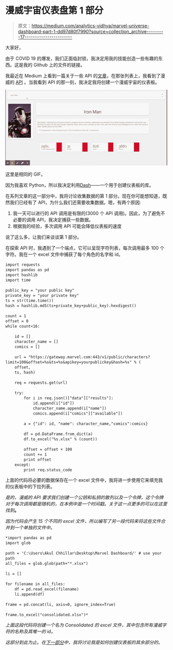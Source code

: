 # 漫威宇宙仪表盘第 1 部分

> 原文：<https://medium.com/analytics-vidhya/marvel-universe-dashboard-part-1-dd97d80f7990?source=collection_archive---------17----------------------->

大家好，

由于 COVID 19 的爆发，我们正面临封锁，我决定用我的技能创造一些有趣的东西。这是我的 Github 上的文件的链接。

我最近在 Medium 上看到一篇关于一些 API 的[文章](/better-programming/a-curated-list-of-100-cool-and-fun-public-apis-to-inspire-your-next-project-7600ce3e9b3)，在那张列表上，我看到了漫威的 [API](https://developer.marvel.com/) 。当我看到 API 的那一刻，我决定我将创建一个漫威宇宙的仪表板。

![](img/8bc307bbf8ee9f39dc4149e74c182d67.png)

这里是相同的 GIF。

因为我喜欢 Python，所以我决定利用[Dash](https://dash.plot.ly/)——一个用于创建仪表板的库。

在系列文章的这一部分中，我将讨论收集数据的第 1 部分。现在你可能想知道，既然我们已经有了 API，为什么我们还需要收集数据。嗯，有两个原因:

1.  我一天可以进行的 API 调用是有限的(3000 个 API 调用)。因此，为了避免不必要的调用 API，我决定捕获一些数据。
2.  根据我的经验，多次调用 API 可能会降低仪表板的速度

说了这么多，让我们来谈谈第 1 部分。

在探索 API 时，我遇到了一个端点，它可以呈现字符列表，每次调用最多 100 个字符。我在一个 excel 文件中捕获了每个角色的名字和 id。

```
import requests
import pandas as pd
import hashlib
import time

public_key = "your public key"
private_key = "your private key"
ts = str(time.time())
hash = hashlib.md5(ts+private_key+public_key).hexdigest()

count = 1
offset = 0
while count<16:

    id = []
    character_name = []
    comics = []

    url = "https://gateway.marvel.com:443/v1/public/characters?limit=100&offset=%s&ts=%s&apikey=yourpublickey&hash=%s" % (
    offset,
    ts, hash)

    req = requests.get(url)

    try:
        for i in req.json()["data"]["results"]:
            id.append(i["id"])
            character_name.append(i["name"])
            comics.append(i["comics"]["available"])

        a = {"id": id, "name": character_name,"comics":comics}

        df = pd.DataFrame.from_dict(a)
        df.to_excel("%s.xlsx" % (count))

        offset = offset + 100
        count += 1
        print offset
    except:
        print req.status_code
```

上面的代码将必要的数据保存在一个 excel 文件中，我将进一步使用它来填充我的仪表板中的下拉列表。

*是的，漫威的 API 要求我们创建一个公钥和私钥的散列以及一个令牌，这个令牌对于每次调用都是随机的，在本例中是一个时间戳。关于这一点更多的可以在这里找到*[](https://stackoverflow.com/questions/55549492/how-to-send-timestamp-and-md5-hash-for-marvel-api-request)**。**

*因为代码会产生 15 个不同的 excel 文件，所以编写了另一段代码来将这些文件合并到一个单独的文件中。*

```
*import pandas as pd
import glob

path = 'C:\Users\Akul Chhillar\Desktop\Marvel Dashboard/' # use your path
all_files = glob.glob(path+"*.xlsx")

li = []

for filename in all_files:
    df = pd.read_excel(filename)
    li.append(df)

frame = pd.concat(li, axis=0, ignore_index=True)

frame.to_excel("consolidated.xlsx")*
```

*上面这段代码将创建一个名为 Consolidated 的 excel 文件，其中包含所有漫威字符的名称及其唯一的 id。*

*这部分到此为止。在[下一部分](/@akulchhillar/marvel-universe-dashboard-part-2-c5a502201b91)中，我将讨论我是如何创建仪表板的其余部分的。*